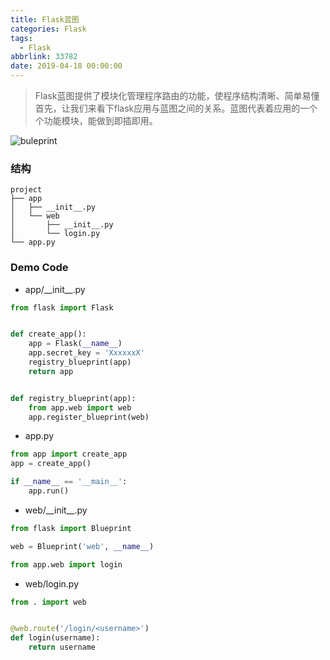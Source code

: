 ```yaml
---
title: Flask蓝图
categories: Flask
tags:
  - Flask
abbrlink: 33782
date: 2019-04-18 00:00:00
---
```



> Flask蓝图提供了模块化管理程序路由的功能，使程序结构清晰、简单易懂
> 首先，让我们来看下flask应用与蓝图之间的关系。蓝图代表着应用的一个个功能模块，能做到即插即用。

![buleprint](/images/img/2019-04-18-buleprint.png)

### 结构
```
project
├── app
│   ├── __init__.py
│   └── web
│       ├── __init__.py
│       └── login.py
└── app.py
```

<!--more-->

### Demo Code
- app/\_\_init\_\_.py

```python
from flask import Flask


def create_app():
    app = Flask(__name__)
    app.secret_key = 'XxxxxxX'
    registry_blueprint(app)
    return app


def registry_blueprint(app):
    from app.web import web
    app.register_blueprint(web)

```

- app.py

```python
from app import create_app
app = create_app()

if __name__ == '__main__':
    app.run()
```

- web/\_\_init\_\_.py

```python
from flask import Blueprint

web = Blueprint('web', __name__)

from app.web import login
```

- web/login.py

```python
from . import web


@web.route('/login/<username>')
def login(username):
    return username
```